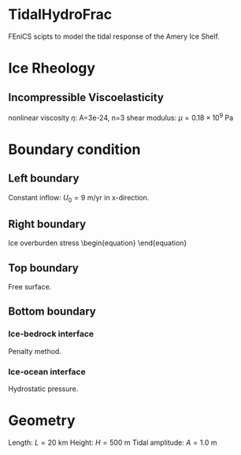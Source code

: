# TidalHydroFrac

FEniCS scipts to model the tidal response of the Amery Ice Shelf.

# Ice Rheology
## Incompressible Viscoelasticity
  nonlinear viscosity $\eta$: A=3e-24, n=3
  shear modulus: $\mu=0.18\times 10^{9}$ $\text{Pa}$

# Boundary condition
## Left boundary 
Constant inflow: $U_0 = 9$ m/yr in x-direction.
## Right boundary
Ice overburden stress
\begin{equation}
\end{equation}

## Top boundary
Free surface.

## Bottom boundary
### Ice-bedrock interface
Penalty method.

### Ice-ocean interface
Hydrostatic pressure.
  
# Geometry
Length: $L=20$ km
Height: $H=500$ m
Tidal amplitude: $A=1.0$ m
